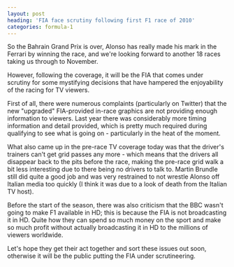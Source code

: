 ```yaml
---
layout: post
heading: 'FIA face scrutiny following first F1 race of 2010'
categories: formula-1
---
```


So the Bahrain Grand Prix is over, Alonso has really made his mark in the Ferrari by winning the race, and we're looking forward to another 18 races taking us through to November.

<!-- Replace missing image from http://media.chris-alexander.co.uk/wp-content/uploads/2010/03/alonso.jpg -->

However, following the coverage, it will be the FIA that comes under scrutiny for some mystifying decisions that have hampered the enjoyability of the racing for TV viewers.

First of all, there were numerous complaints (particularly on Twitter) that the new "upgraded" FIA-provided in-race graphics are not providing enough information to viewers. Last year there was considerably more timing information and detail provided, which is pretty much required during qualifying to see what is going on - particularly in the heat of the moment.

What also came up in the pre-race TV coverage today was that the driver's trainers can't get grid passes any more - which means that the drivers all disappear back to the pits before the race, making the pre-race grid walk a bit less interesting due to there being no drivers to talk to. Martin Brundle still did quite a good job and was very restrained to not wrestle Alonso off Italian media too quickly (I think it was due to a look of death from the Italian TV host).

Before the start of the season, there was also criticism that the BBC wasn't going to make F1 available in HD; this is because the FIA is not broadcasting it in HD. Quite how they can spend so much money on the sport and make so much profit without actually broadcasting it in HD to the millions of viewers worldwide.

Let's hope they get their act together and sort these issues out soon, otherwise it will be the public putting the FIA under scrutineering.
